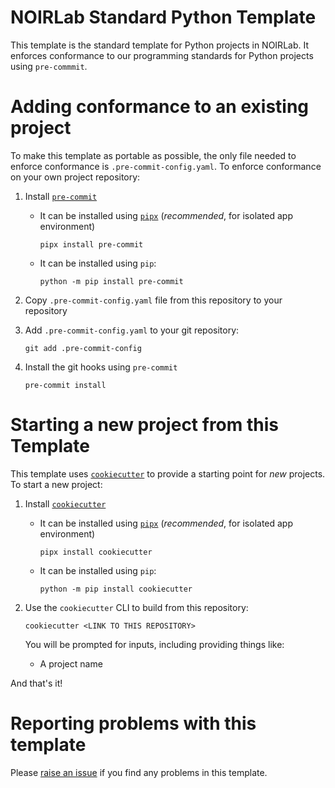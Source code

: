 # NOIRLab Standard Python Template

This template is the standard template for Python projects in NOIRLab. It
enforces conformance to our programming standards for Python projects using
`pre-commmit`.

# Adding conformance to an existing project

To make this template as portable as possible, the only file needed to enforce
conformance is `.pre-commit-config.yaml`. To enforce conformance on your own project repository:

1. Install [`pre-commit`](https://pre-commit.com/)

   - It can be installed using [`pipx`](https://github.com/pypa/pipx)
     (*recommended*, for isolated app environment)
     ```console
     pipx install pre-commit
     ```
   - It can be installed using `pip`:
     ```console
     python -m pip install pre-commit
     ```

2. Copy `.pre-commit-config.yaml` file from this repository to your repository

3. Add `.pre-commit-config.yaml` to your git repository:

   ```console
   git add .pre-commit-config

   ```

4. Install the git hooks using `pre-commit`

   ```console
   pre-commit install
   ```

# Starting a new project from this Template

This template uses [`cookiecutter`][cookiecutter] to provide a starting point for *new* projects. To start a new project:

1. Install [`cookiecutter`][cookiecutter]

   - It can be installed using [`pipx`](https://github.com/pypa/pipx)
     (*recommended*, for isolated app environment)

     ```console
     pipx install cookiecutter
     ```

   - It can be installed using `pip`:

     ```console
     python -m pip install cookiecutter
     ```

2. Use the `cookiecutter` CLI to build from this repository:

   ```console
   cookiecutter <LINK TO THIS REPOSITORY>
   ```

   You will be prompted for inputs, including providing things like:

   - A project name

And that's it!

# Reporting problems with this template

Please [raise an issue](/issues) if you find any problems in this template.

[cookiecutter]: https://cookiecutter.readthedocs.io/en/stable/
